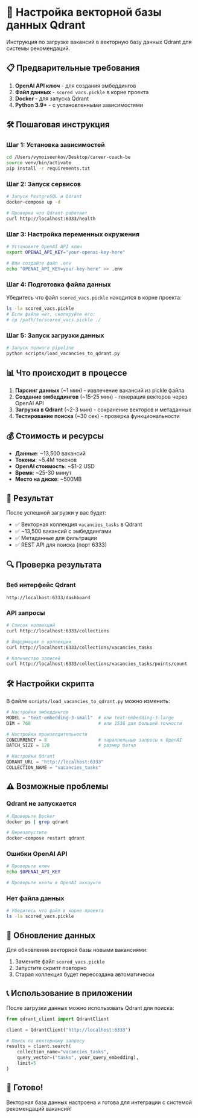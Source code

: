 # 🚀 Настройка векторной базы данных Qdrant

Инструкция по загрузке вакансий в векторную базу данных Qdrant для системы рекомендаций.

## 📋 Предварительные требования

1. **OpenAI API ключ** - для создания эмбеддингов
2. **Файл данных** - `scored_vacs.pickle` в корне проекта
3. **Docker** - для запуска Qdrant
4. **Python 3.9+** - с установленными зависимостями

## 🛠️ Пошаговая инструкция

### Шаг 1: Установка зависимостей

```bash
cd /Users/vymoiseenkov/Desktop/career-coach-be
source venv/bin/activate
pip install -r requirements.txt
```

### Шаг 2: Запуск сервисов

```bash
# Запуск PostgreSQL и Qdrant
docker-compose up -d

# Проверка что Qdrant работает
curl http://localhost:6333/health
```

### Шаг 3: Настройка переменных окружения

```bash
# Установите OpenAI API ключ
export OPENAI_API_KEY="your-openai-key-here"

# Или создайте файл .env
echo "OPENAI_API_KEY=your-key-here" >> .env
```

### Шаг 4: Подготовка файла данных

Убедитесь что файл `scored_vacs.pickle` находится в корне проекта:

```bash
ls -la scored_vacs.pickle
# Если файла нет, скопируйте его:
# cp /path/to/scored_vacs.pickle ./
```

### Шаг 5: Запуск загрузки данных

```bash
# Запуск полного pipeline
python scripts/load_vacancies_to_qdrant.py
```

## 📊 Что происходит в процессе

1. **Парсинг данных** (~1 мин) - извлечение вакансий из pickle файла
2. **Создание эмбеддингов** (~15-25 мин) - генерация векторов через OpenAI API
3. **Загрузка в Qdrant** (~2-3 мин) - сохранение векторов и метаданных
4. **Тестирование поиска** (~30 сек) - проверка функциональности

## 💰 Стоимость и ресурсы

- **Данные**: ~13,500 вакансий
- **Токены**: ~5.4M токенов
- **OpenAI стоимость**: ~$1-2 USD
- **Время**: ~25-30 минут
- **Место на диске**: ~500MB

## 🎯 Результат

После успешной загрузки у вас будет:

- ✅ Векторная коллекция `vacancies_tasks` в Qdrant
- ✅ ~13,500 вакансий с эмбеддингами
- ✅ Метаданные для фильтрации
- ✅ REST API для поиска (порт 6333)

## 🔍 Проверка результата

### Веб интерфейс Qdrant
```
http://localhost:6333/dashboard
```

### API запросы
```bash
# Список коллекций
curl http://localhost:6333/collections

# Информация о коллекции
curl http://localhost:6333/collections/vacancies_tasks

# Количество записей
curl http://localhost:6333/collections/vacancies_tasks/points/count
```

## 🛠️ Настройки скрипта

В файле `scripts/load_vacancies_to_qdrant.py` можно изменить:

```python
# Настройки эмбеддингов
MODEL = "text-embedding-3-small"  # или text-embedding-3-large
DIM = 768                         # или 1536 для большей точности

# Настройки производительности  
CONCURRENCY = 8                   # параллельные запросы к OpenAI
BATCH_SIZE = 128                  # размер батча

# Настройки Qdrant
QDRANT_URL = "http://localhost:6333"
COLLECTION_NAME = "vacancies_tasks"
```

## ⚠️ Возможные проблемы

### Qdrant не запускается
```bash
# Проверьте Docker
docker ps | grep qdrant

# Перезапустите
docker-compose restart qdrant
```

### Ошибки OpenAI API
```bash
# Проверьте ключ
echo $OPENAI_API_KEY

# Проверьте квоты в OpenAI аккаунте
```

### Нет файла данных
```bash
# Убедитесь что файл в корне проекта
ls -la scored_vacs.pickle
```

## 🔄 Обновление данных

Для обновления векторной базы новыми вакансиями:

1. Замените файл `scored_vacs.pickle`
2. Запустите скрипт повторно
3. Старая коллекция будет пересоздана автоматически

## 📞 Использование в приложении

После загрузки данных можно использовать Qdrant для поиска:

```python
from qdrant_client import QdrantClient

client = QdrantClient("http://localhost:6333")

# Поиск по векторному запросу
results = client.search(
    collection_name="vacancies_tasks",
    query_vector=("tasks", your_query_embedding),
    limit=5
)
```

## 🎉 Готово!

Векторная база данных настроена и готова для интеграции с системой рекомендаций вакансий!
